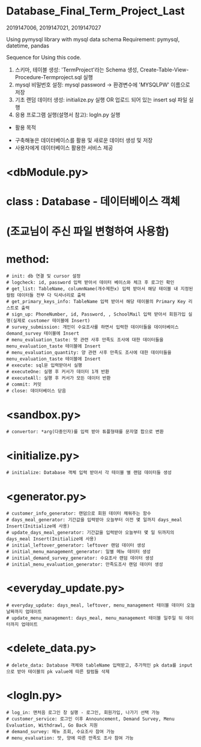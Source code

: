 # Database_Final_Term_Project_Last
2019147006, 2019147021, 2019147027

Using pymysql library with mysql data schema
Requirement: pymysql, datetime, pandas

Sequence for Using this code.
1. 스키마, 테이블 생성: 'TermProject'라는 Schema 생성, Create-Table-View-Procedure-Termproject.sql 실행
2. mysql 비밀번호 설정: mysql password -> 환경변수에 'MYSQLPW' 이름으로 저장
2. 기초 랜덤 데이터 생성: initialize.py 실행 OR 업로드 되어 있는 insert sql 파일 실행
3. 응용 프로그램 실행(설명서 참고): logIn.py 실행
  * 활용 목적
  - 구축해놓은 데이터베이스를 활용 및 새로운 데이터 생성 및 저장
  - 사용자에게 데이터베이스 활용한 서비스 제공 


# <dbModule.py>  
  # class : Database - 데이터베이스 객체
  # (조교님이 주신 파일 변형하여 사용함)  
  # method:  
    # init: db 연결 및 cursor 설정  
    # logcheck: id, password 입력 받아서 데이터 베이스와 체크 후 로그인 확인  
    # get_list: TableName, columnName(개수제한x) 입력 받아서 해당 테이블 내 지정된 컬럼 데이터들 전부 다 딕셔너리로 출력  
    # get_primary_keys_info: TableName 입력 받아서 해당 테이블의 Primary Key 리스트로 출력  
    # sign_up: PhoneNumber, id, Password, , SchoolMail 입력 받아서 회원가입 실행(실제로 customer 테이블에 Insert)  
    # survey_submission: 개인이 수요조사를 하면서 입력한 데이터들을 데이터베이스 demand_survey 테이블에 Insert  
    # menu_evaluation_taste: 맛 관련 사후 만족도 조사에 대한 데이터들을 menu_evaluation_taste 테이블에 Insert  
    # menu_evaluation_quantity: 양 관련 사후 만족도 조사에 대한 데이터들을 menu_evaluation_taste 테이블에 Insert  
    # execute: sql문 입력받아서 실행  
    # executeOne: 실행 후 커서가 데이터 1개 반환  
    # executeAll: 실행 후 커서가 모든 데이터 반환  
    # commit: 커밋  
    # close: 데이터베이스 닫음  


# <sandbox.py>  
    # convertor: *arg(다중인자)를 입력 받아 튜플형태를 문자열 합으로 변환  
  


# <initialize.py>  
    # initialize: Database 객체 입력 받아서 각 테이블 별 랜덤 데이터들 생성  


# <generator.py>
    # customer_info_generator: 랜덤으로 회원 데이터 채워주는 함수  
    # days_meal_generator: 기간값을 입력받아 오늘부터 이전 몇 일까지 days_meal Insert(Initialize에 사용)  
    # update_days_meal_generator: 기간값을 입력받아 오늘부터 몇 일 뒤까지의 days_meal Insert(Initialize에 사용)  
    # initial_leftover_generator: leftover 랜덤 데이터 생성  
    # initial_menu_management_generator: 일별 메뉴 데이터 생성  
    # initial_demand_survey_generator: 수요조사 랜덤 데이터 생성  
    # initial_menu_evaluation_generator: 만족도조사 랜덤 데이터 생성   

  

# <everyday_update.py>  
    # everyday_update: days_meal, leftover, menu_management 테이블 데이터 오늘 날짜까지 업데이트  
    # update_menu_management: days_meal, menu_management 테이블 일주일 뒤 데이터까지 업데이트  



# <delete_data.py>  
    # delete_data: Database 객체와 tableName 입력받고, 추가적인 pk data를 input으로 받아 테이블의 pk value에 따른 칼럼들 삭제  
    

 
# <logIn.py>  
    # log_in: 맨처음 로그인 창 실행 - 로그인, 회원가입, 나가기 선택 가능  
    # customer_service: 로그인 이후 Announcement, Demand Survey, Menu Evaluation, Withdrawl, Go Back 지원  
    # demand_survey: 메뉴 조회, 수요조사 참여 가능  
    # menu_evaluation: 맛, 양에 따른 만족도 조사 참여 가능  
